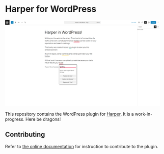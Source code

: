 # Harper for WordPress

![The early prototype version of the plugin](./screenshot.png)

This repository contains the WordPress plugin for [Harper](https://writewithharper.com).
It is a work-in-progress. Here be dragons!

## Contributing

Refer to [the online documentation](https://writewithharper.com/docs/contributors/wordpress) for instruction to contribute to the plugin.
